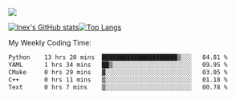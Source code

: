 ![](https://komarev.com/ghpvc/?username=lnexenl&style=flat-square&color=orange)

[![lnex's GitHub stats](https://github-readme-stats.vercel.app/api?username=lnexenl&count_private=true&show_icons=true)](https://github.com/anuraghazra/github-readme-stats)[![Top Langs](https://github-readme-stats.vercel.app/api/top-langs/?username=lnexenl&layout=compact&langs_count=8&exclude_repo=32-bit-MIPS-CPU)](https://github.com/anuraghazra/github-readme-stats)

My Weekly Coding Time:
<!--START_SECTION:waka-->

```txt
Python    13 hrs 20 mins  █████████████████████▒░░░   84.81 %
YAML      1 hrs 34 mins   ██▒░░░░░░░░░░░░░░░░░░░░░░   09.95 %
CMake     0 hrs 29 mins   ▓░░░░░░░░░░░░░░░░░░░░░░░░   03.05 %
C++       0 hrs 11 mins   ▒░░░░░░░░░░░░░░░░░░░░░░░░   01.18 %
Text      0 hrs 7 mins    ▒░░░░░░░░░░░░░░░░░░░░░░░░   00.78 %
```

<!--END_SECTION:waka-->


